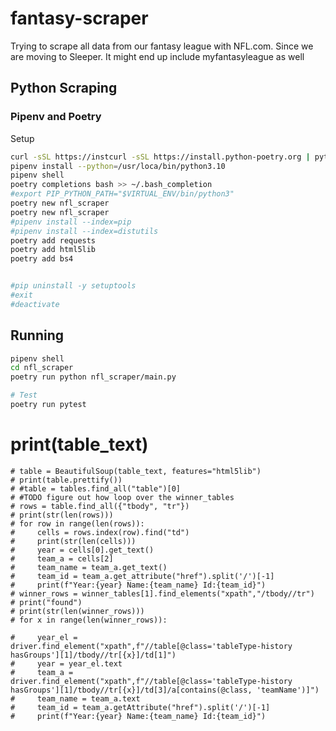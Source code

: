 # fantasy-scraper
Trying to scrape all data from our fantasy league with NFL.com. Since we are moving to Sleeper. It might end up include myfantasyleague as well


## Python Scraping

### Pipenv and Poetry

Setup

```bash
curl -sSL https://instcurl -sSL https://install.python-poetry.org | python3 -
pipenv install --python=/usr/loca/bin/python3.10
pipenv shell
poetry completions bash >> ~/.bash_completion
#export PIP_PYTHON_PATH="$VIRTUAL_ENV/bin/python3"
poetry new nfl_scraper
poetry new nfl_scraper
#pipenv install --index=pip
#pipenv install --index=distutils
poetry add requests
poetry add html5lib
poetry add bs4


#pip uninstall -y setuptools
#exit
#deactivate 
```

## Running

```bash
pipenv shell
cd nfl_scraper
poetry run python nfl_scraper/main.py

# Test
poetry run pytest
```




# print(table_text)
    # table = BeautifulSoup(table_text, features="html5lib")
    # print(table.prettify())
    # #table = tables.find_all("table")[0]
    # #TODO figure out how loop over the winner_tables
    # rows = table.find_all({"tbody", "tr"})
    # print(str(len(rows)))
    # for row in range(len(rows)):
    #     cells = rows.index(row).find("td")
    #     print(str(len(cells)))
    #     year = cells[0].get_text()
    #     team_a = cells[2]
    #     team_name = team_a.get_text()
    #     team_id = team_a.get_attribute("href").split('/')[-1]
    #     print(f"Year:{year} Name:{team_name} Id:{team_id}")
    # winner_rows = winner_tables[1].find_elements("xpath","/tbody//tr")
    # print("found")
    # print(str(len(winner_rows)))
    # for x in range(len(winner_rows)):
        
    #     year_el = driver.find_element("xpath",f"//table[@class='tableType-history hasGroups'][1]/tbody//tr[{x}]/td[1]")
    #     year = year_el.text
    #     team_a = driver.find_element("xpath",f"//table[@class='tableType-history hasGroups'][1]/tbody//tr[{x}]/td[3]/a[contains(@class, 'teamName')]")
    #     team_name = team_a.text
    #     team_id = team_a.getAttribute("href").split('/')[-1]
    #     print(f"Year:{year} Name:{team_name} Id:{team_id}")